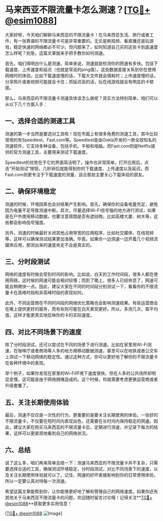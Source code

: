 # 马来西亚不限流量卡怎么测速？[[TG💪+ @esim1088](https://t.me/s/esim1088)]

大家好呀，今天咱们聊聊马来西亚的不限流量卡！在马来西亚生活、旅行或者工作，有一张靠谱的不限流量卡可是非常重要的。无论是刷视频、看直播还是玩游戏，稳定快速的网络都必不可少。但问题来了，如何知道自己买的这张卡到底速度怎么样呢？别急，这篇文章就来手把手教你如何测速。

首先，咱们得明白什么是测速。简单来说，测速就是检测你的网速有多快。包括下载速度、上传速度和延迟（也就是常说的ping值）。这些数据直接关系到你在使用网络时的体验。比如下载速度慢的话，下载大文件就会很耗时；上传速度慢的话，分享照片或者视频可能就会卡住；而延迟高的话，玩在线游戏就会有明显的卡顿感。

那么，马来西亚的不限流量卡测速具体该怎么做呢？其实方法特别简单，咱们可以从以下几个方面入手：

## 一、选择合适的测速工具

测速的第一步当然是要选对工具啦！现在市面上有很多免费的测速工具，其中比较常用的有Speedtest、Fast.com等。Speedtest是由Ookla开发的一款全球知名的测速软件，它支持多种设备，包括手机、平板和电脑。而Fast.com则是Netflix提供的官方测速工具，主要用来测试下载速度。

Speedtest的优势在于它的界面简洁明了，操作也非常简单。打开应用后，点击“开始测试”按钮，几秒钟后就能得到你的下载速度、上传速度以及延迟。而Fast.com则更专注于下载速度的测量，适合那些主要关心下载体验的朋友。

## 二、确保环境稳定

测速的时候，环境因素也会对结果产生影响。首先，确保你的设备电量充足，避免因为电量不足导致测速中断。其次，尽量选择Wi-Fi信号强的地方进行测试，如果是在户外使用移动数据，也要注意周围是否有遮挡物，比如高楼大厦、树木等，这些都会影响信号强度。

另外，测速的时候最好关闭其他占用带宽的应用程序，比如社交媒体、在线视频等，这样可以确保测试结果更加准确。毕竟，如果你一边测速一边开着几个视频流媒体应用，那测出来的速度肯定不会是真实的。

## 三、分时段测试

网络的速度有时候会受到时间的影响。比如说，白天的工作时间段，很多人都在使用网络，这时候的网速可能会相对较慢；而到了晚上，很多人已经休息了，网速可能会稍微快一点。因此，建议大家在不同的时间段分别测试一下，看看你的不限流量卡在高峰时段和非高峰时段的表现如何。

此外，不同运营商在不同时间段的网络优化策略也会影响测速结果。有些运营商会在晚上提供更好的服务，而有些则可能在白天表现更好。所以，多测几次，取平均值，这样才能更真实地反映你的卡的实际速度。

## 四、对比不同场景下的速度

除了分时段测试，还可以尝试在不同的场景下进行测速。比如在家里用Wi-Fi测速，在咖啡厅或者商场等人多的地方用移动数据测速，甚至可以在地铁或者公交车上测试一下移动网络的稳定性。通过这种方式，你可以更好地了解你的不限流量卡在各种环境中的表现。

举个例子，如果你发现在家里的Wi-Fi环境下速度很快，但在人多的公共场所却明显变慢，这可能是由于网络拥堵造成的。这个时候，你就需要考虑更换运营商或者升级套餐了。

## 五、关注长期使用体验

最后，测速不仅仅是一次性的行为，更重要的是要关注长期使用的体验。一张好的不限流量卡，不仅要在短时间内表现出色，还需要在长时间内保持稳定的网速。因此，建议大家在购买马来西亚的不限流量卡后，定期进行测速，并记录下每次的结果，这样可以更直观地看到自己的网络状况。

## 六、总结

说了这么多，咱们再来简单总结一下：测速马来西亚的不限流量卡并不复杂，只需要选择合适的工具，确保测试环境稳定，分时段测试，对比不同场景下的速度，以及关注长期使用体验就可以了。记住，网速的好坏直接影响到你的日常使用体验，所以一定要认真对待每一次测速。

希望这篇文章能帮到你，让你能够更好地了解和管理自己的网络速度。如果你还有其他关于马来西亚不限流量卡的问题，欢迎随时留言讨论哦！记得关注**[TG💪+ @esim1088](https://t.me/s/esim1088)**获取更多实用信息！

[[TG💪+ @esim1088](https://t.me/s/esim1088) ![Image](https://i.postimg.cc/4NQfJmqS/Snipaste-2025-05-13-00-14-12.png)]
